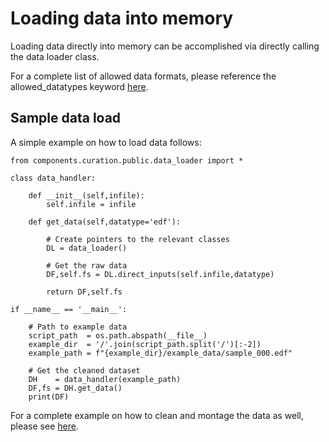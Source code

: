 # Loading data into memory

Loading data directly into memory can be accomplished via directly calling the data loader class.

For a complete list of allowed data formats, please reference the allowed_datatypes keyword [here](../scripts/codehub/allowed_arguments.yaml).

## Sample data load

A simple example on how to load data follows:

```
from components.curation.public.data_loader import *

class data_handler:

    def __init__(self,infile):
        self.infile = infile

    def get_data(self,datatype='edf'):

        # Create pointers to the relevant classes
        DL = data_loader()

        # Get the raw data
        DF,self.fs = DL.direct_inputs(self.infile,datatype)

        return DF,self.fs

if __name__ == '__main__':

    # Path to example data
    script_path  = os.path.abspath(__file__)
    example_dir  = '/'.join(script_path.split('/')[:-2])
    example_path = f"{example_dir}/example_data/sample_000.edf"

    # Get the cleaned dataset
    DH    = data_handler(example_path)
    DF,fs = DH.get_data()
    print(DF)
```

For a complete example on how to clean and montage the data as well, please see [here](../using_core_libraries_directly/README.md).
